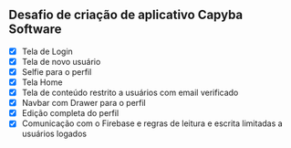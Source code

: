 ## Desafio de criação de aplicativo Capyba Software

- [x] Tela de Login
- [x] Tela de novo usuário
- [x] Selfie para o perfil
- [x] Tela Home
- [x] Tela de conteúdo restrito a usuários com email verificado
- [x] Navbar com Drawer para o perfil
- [x] Edição completa do perfil
- [x] Comunicação com o Firebase e regras de leitura e escrita limitadas a usuários logados
